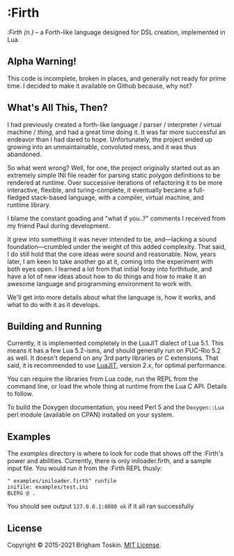 # :Firth

_:Firth (n.)_ – a Forth-like language designed for DSL creation, implemented in Lua.

## Alpha Warning!

This code is incomplete, broken in places, and generally not ready for prime
time. I decided to make it available on Github because, why not?

## What's All This, Then?

I had previously created a forth-like language / parser / interpreter / virtual
machine / _thing_, and had a great time doing it. It was far more successful an
endeavor than I had dared to hope. Unfortunately, the project ended up growing
into an unmaintainable, convoluted mess, and it was thus abandoned.

So what went wrong? Well, for one, the project originally started out as an
extremely simple INI file reader for parsing static polygon definitions to be
rendered at runtime. Over successive iterations of refactoring it to be more
interactive, flexible, and turing-complete, it eventually became a full-fledged
stack-based language, with a compiler, virtual machine, and runtime library.

I blame the constant goading and "what if you..?" comments I received from my
friend Paul during development.

It grew into something it was never intended to be, and—lacking a sound
foundation—crumbled under the weight of this added complexity. That said, I do
still hold that the core ideas were sound and reasonable. Now, years later, I
am keen to take another go at it, coming into the experiment with both eyes open.
I learned a lot from that initial foray into forthitude, and have a lot of new
ideas about how to do things and how to make it an awesome language and
programming environment to work with.

We'll get into more details about what the language is, how it works, and what
to do with it as it develops.

## Building and Running

Currently, it is implemented completely in the LuaJIT dialect of Lua 5.1. This
means it has a few Lua 5.2-isms, and should generally run on PUC-Rio 5.2 as well.
It doesn't depend on any 3rd party libraries or C extensions. That said, it is
recommended to use [LuaJIT](http://luajit.org/), version 2.x, for optimal performance.

You can require the libraries from Lua code, run the REPL from the command line,
or load the whole thing at runtime from the Lua C API. Details to follow.

To build the Doxygen documentation, you need Perl 5 and the `Doxygen::Lua`
perl module (available on CPAN) installed on your system.

## Examples

The _examples_ directory is where to look for code that shows off the :Firth's
power and abilities. Currently, there is only iniloader.firth, and a sample input file.
You would run it from the :Firth REPL thusly:

```forth
" examples/iniloader.firth" runfile
inifile: examples/test.ini
BLERG @ .
```

You should see output `127.0.0.1:8080 ok` if it all ran successfully

## License

Copyright © 2015-2021 Brigham Toskin.
[MIT License](https://github.com/IonoclastBrigham/firth/blob/master/LICENSE.firth).
